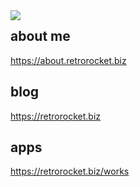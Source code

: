 <a href="https://github.com/anuraghazra/github-readme-stats">
  <img align="left" src="https://github-readme-stats.vercel.app/api/top-langs/?username=retrorocket" style="vertical-align:top"/>
</a>

## about me
https://about.retrorocket.biz

## blog
https://retrorocket.biz

## apps
https://retrorocket.biz/works
